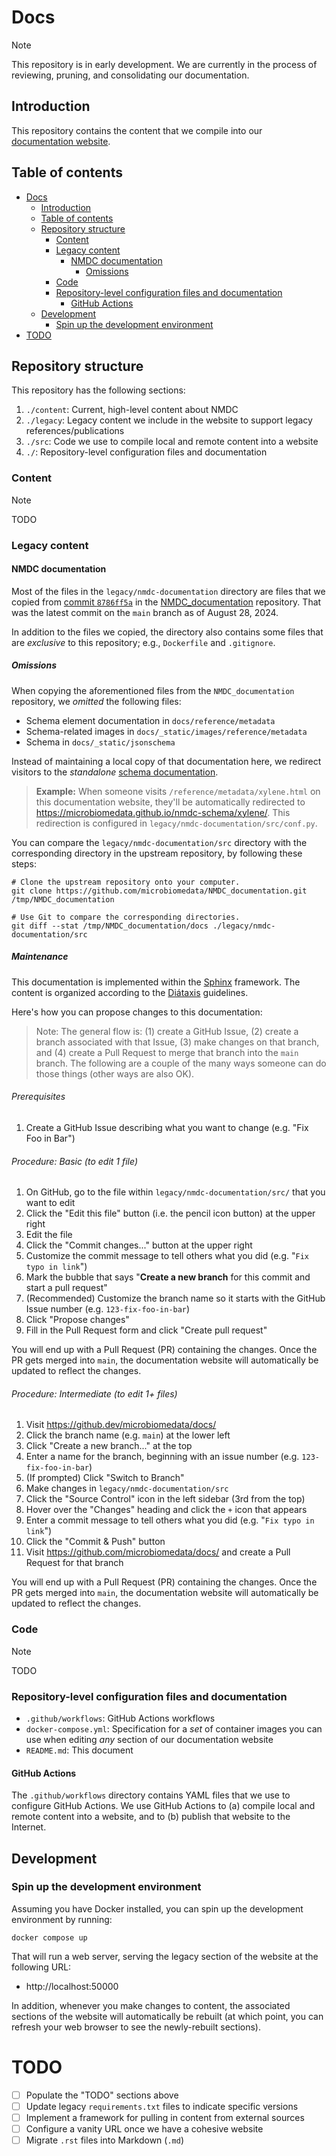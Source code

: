# Docs

> [!NOTE]  
> This repository is in early development.
> We are currently in the process of reviewing, pruning, and consolidating our documentation.

## Introduction

This repository contains the content that we compile into our
[documentation website](https://microbiomedata.github.io/docs).

## Table of contents

<!-- TOC -->
* [Docs](#docs)
  * [Introduction](#introduction)
  * [Table of contents](#table-of-contents)
  * [Repository structure](#repository-structure)
    * [Content](#content)
    * [Legacy content](#legacy-content)
      * [NMDC documentation](#nmdc-documentation)
        * [Omissions](#omissions)
    * [Code](#code)
    * [Repository-level configuration files and documentation](#repository-level-configuration-files-and-documentation)
      * [GitHub Actions](#github-actions)
  * [Development](#development)
    * [Spin up the development environment](#spin-up-the-development-environment)
* [TODO](#todo)
<!-- TOC -->

## Repository structure

This repository has the following sections:

1. `./content`: Current, high-level content about NMDC
2. `./legacy`: Legacy content we include in the website to support legacy references/publications
3. `./src`: Code we use to compile local and remote content into a website
4. `./`: Repository-level configuration files and documentation

### Content

> [!NOTE]  
> TODO

### Legacy content

#### NMDC documentation

Most of the files in the `legacy/nmdc-documentation` directory are files that we copied from
[commit `8786ff5a`](https://github.com/microbiomedata/NMDC_documentation/commit/8786ff5a63be21d38e8a01cce6f4fecc073526ac)
in the [NMDC_documentation](https://github.com/microbiomedata/NMDC_documentation) repository.
That was the latest commit on the `main` branch as of August 28, 2024.

In addition to the files we copied, the directory also contains some files that are _exclusive_ to this repository;
e.g., `Dockerfile` and `.gitignore`.


##### Omissions

When copying the aforementioned files from the `NMDC_documentation` repository, we _omitted_ the following files:

- Schema element documentation in `docs/reference/metadata`
- Schema-related images in `docs/_static/images/reference/metadata`
- Schema in `docs/_static/jsonschema`

Instead of maintaining a local copy of that documentation here, we redirect visitors to the _standalone_
[schema documentation](https://microbiomedata.github.io/nmdc-schema/).

> **Example:** When someone visits `/reference/metadata/xylene.html` on this documentation website,
> they'll be automatically redirected to https://microbiomedata.github.io/nmdc-schema/xylene/. This redirection
> is configured in `legacy/nmdc-documentation/src/conf.py`.

You can compare the `legacy/nmdc-documentation/src` directory with the corresponding directory in the
upstream repository, by following these steps:

```shell
# Clone the upstream repository onto your computer.
git clone https://github.com/microbiomedata/NMDC_documentation.git /tmp/NMDC_documentation

# Use Git to compare the corresponding directories. 
git diff --stat /tmp/NMDC_documentation/docs ./legacy/nmdc-documentation/src
```

##### Maintenance

This documentation is implemented within the [Sphinx](https://www.sphinx-doc.org) framework.
The content is organized according to the [Diátaxis](https://diataxis.fr/how-to-use-diataxis/#use-diataxis-as-a-guide-not-a-plan) guidelines.

Here's how you can propose changes to this documentation:

> Note: The general flow is: (1) create a GitHub Issue, (2) create a branch associated with that Issue,
> (3) make changes on that branch, and (4) create a Pull Request to merge that branch into the `main` branch.
> The following are a couple of the many ways someone can do those things (other ways are also OK).

###### Prerequisites

1. Create a GitHub Issue describing what you want to change (e.g. "Fix Foo in Bar")

###### Procedure: Basic (to edit 1 file)

1. On GitHub, go to the file within `legacy/nmdc-documentation/src/` that you want to edit
2. Click the "Edit this file" button (i.e. the pencil icon button) at the upper right
3. Edit the file
4. Click the "Commit changes..." button at the upper right
5. Customize the commit message to tell others what you did (e.g. "`Fix typo in link`")
6. Mark the bubble that says "**Create a new branch** for this commit and start a pull request"
7. (Recommended) Customize the branch name so it starts with the GitHub Issue number (e.g. `123-fix-foo-in-bar`)
8. Click "Propose changes"
9. Fill in the Pull Request form and click "Create pull request"

You will end up with a Pull Request (PR) containing the changes. Once the PR gets merged into `main`,
the documentation website will automatically be updated to reflect the changes.

###### Procedure: Intermediate (to edit 1+ files)

1. Visit https://github.dev/microbiomedata/docs/
2. Click the branch name (e.g. `main`) at the lower left
3. Click "Create a new branch..." at the top
4. Enter a name for the branch, beginning with an issue number (e.g. `123-fix-foo-in-bar`)
5. (If prompted) Click "Switch to Branch"
6. Make changes in `legacy/nmdc-documentation/src`
7. Click the "Source Control" icon in the left sidebar (3rd from the top)
8. Hover over the "Changes" heading and click the `+` icon that appears
9. Enter a commit message to tell others what you did (e.g. "`Fix typo in link`")
10. Click the "Commit & Push" button
11. Visit https://github.com/microbiomedata/docs/ and create a Pull Request for that branch

You will end up with a Pull Request (PR) containing the changes. Once the PR gets merged into `main`,
the documentation website will automatically be updated to reflect the changes. 

### Code

> [!NOTE]  
> TODO

### Repository-level configuration files and documentation

- `.github/workflows`: GitHub Actions workflows
- `docker-compose.yml`: Specification for a _set_ of container images you can use when editing _any_ section of our documentation website
- `README.md`: This document

#### GitHub Actions

The `.github/workflows` directory contains YAML files that we use to configure GitHub Actions.
We use GitHub Actions to (a) compile local and remote content into a website,
and to (b) publish that website to the Internet.

## Development

### Spin up the development environment

Assuming you have Docker installed, you can spin up the development environment by running: 

```shell
docker compose up
```

That will run a web server, serving the legacy section of the website at the following URL:

- http://localhost:50000

In addition, whenever you make changes to content,
the associated sections of the website will automatically be rebuilt
(at which point, you can refresh your web browser to see the newly-rebuilt sections).

# TODO

- [ ] Populate the "TODO" sections above
- [ ] Update legacy `requirements.txt` files to indicate specific versions
- [ ] Implement a framework for pulling in content from external sources
- [ ] Configure a vanity URL once we have a cohesive website
- [ ] Migrate `.rst` files into Markdown (`.md`)
